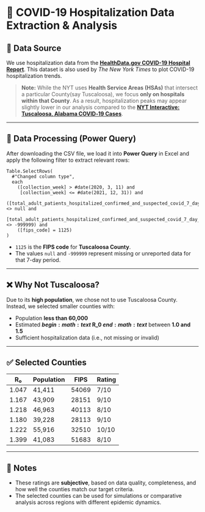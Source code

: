 # 🏥 COVID-19 Hospitalization Data Extraction & Analysis

## 📄 Data Source

We use hospitalization data from the **[HealthData.gov COVID-19 Hospital Report](https://healthdata.gov/Hospital/COVID-19-Reported-Patient-Impact-and-Hospital-Capa/uqq2-txqb/about_data)**. This dataset is also used by *The New York Times* to plot COVID-19 hospitalization trends.

> **Note:** While the NYT uses **Health Service Areas (HSAs)** that intersect a particular County(say Tuscaloosa), we focus **only on hospitals within that County**. As a result, hospitalization peaks may appear slightly lower in our analysis compared to the **[NYT Interactive: Tuscaloosa, Alabama COVID‑19 Cases](https://www.nytimes.com/interactive/2021/us/tuscaloosa-alabama-covid-cases.html)**.

---

## 🧾 Data Processing (Power Query)

After downloading the CSV file, we load it into **Power Query** in Excel and apply the following filter to extract relevant rows:

```powerquery
Table.SelectRows(
  #"Changed column type",
  each
    ([collection_week] > #date(2020, 3, 11) and
     [collection_week] <= #date(2021, 12, 31)) and
    ([total_adult_patients_hospitalized_confirmed_and_suspected_covid_7_day_avg] <> null and
     [total_adult_patients_hospitalized_confirmed_and_suspected_covid_7_day_avg] <> -999999) and
    ([fips_code] = 1125)
)
```

- `1125` is the **FIPS code** for **Tuscaloosa County**.
- The values `null` and `-999999` represent missing or unreported data for that 7-day period.

---

## ❌ Why Not Tuscaloosa?

Due to its **high population**, we chose not to use Tuscaloosa County. Instead, we selected smaller counties with:

- Population **less than 60,000**
- Estimated **$begin:math:text$ R_0 $end:math:text$** between **1.0 and 1.5**
- Sufficient hospitalization data (i.e., not missing or invalid)

---

## ✅ Selected Counties

| R₀     | Population | FIPS  | Rating  |
|--------|------------|-------|---------|
| 1.047  | 41,411     | 54069 | 7/10    |
| 1.167  | 43,909     | 28151 | 9/10    |
| 1.218  | 46,963     | 40113 | 8/10    |
| 1.180  | 39,228     | 28113 | 9/10    |
| 1.222  | 55,916     | 32510 | 10/10   |
| 1.399  | 41,083     | 51683 | 8/10    |

---

## 📌 Notes

- These ratings are **subjective**, based on data quality, completeness, and how well the counties match our target criteria.
- The selected counties can be used for simulations or comparative analysis across regions with different epidemic dynamics.
